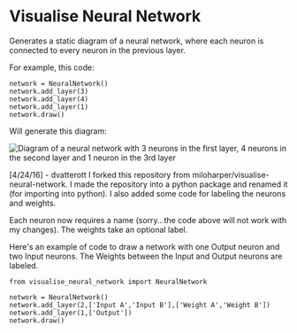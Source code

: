 # Visualise Neural Network
Generates a static diagram of a neural network, where each neuron is connected to every neuron in the previous layer.

For example, this code:

    network = NeuralNetwork()
    network.add_layer(3)
    network.add_layer(4)
    network.add_layer(1)
    network.draw()

Will generate this diagram:

![Diagram of a neural network with 3 neurons in the first layer, 4 neurons in the second layer and 1 neuron in the 3rd layer](http://i.stack.imgur.com/8oxCO.png)

[4/24/16] - dvatterott
I forked this repository from miloharper/visualise-neural-network. I made the repository into a python package and renamed it (for importing into python). I also added some code for labeling the neurons and weights. 

Each neuron now requires a name (sorry...the code above will not work with my changes). 
The weights take an optional label. 

Here's an example of code to draw a network with one Output neuron and two Input neurons. The Weights between the Input and Output neurons are labeled. 

    from visualise_neural_network import NeuralNetwork

    network = NeuralNetwork()
    network.add_layer(2,['Input A','Input B'],['Weight A','Weight B'])
    network.add_layer(1,['Output'])
    network.draw()
